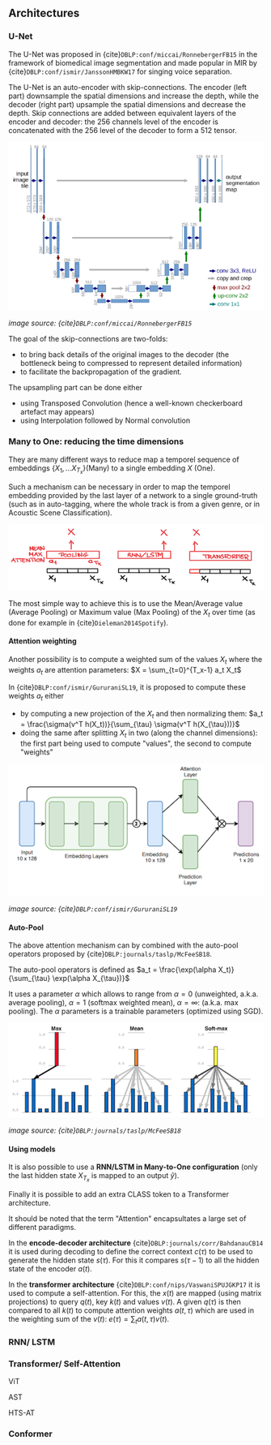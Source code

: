 ## Architectures

### U-Net

The U-Net was proposed in {cite}`DBLP:conf/miccai/RonnebergerFB15` in the framework of biomedical image segmentation and made popular in MIR by {cite}`DBLP:conf/ismir/JanssonHMBKW17` for singing voice separation.

The U-Net is an auto-encoder with skip-connections.
The encoder (left part) downsample the spatial dimensions and increase the depth, while the decoder (right part) upsample the spatial dimensions and decrease the depth.
Skip connections are added between equivalent layers of the encoder and decoder: the 256 channels level of the encoder is concatenated with the 256 level of the decoder to form a 512 tensor.

![brick_unet](/images/brick_unet.png)

*image source: {cite}`DBLP:conf/miccai/RonnebergerFB15`*

The goal of the skip-connections are two-folds:
- to bring back details of the original images to the decoder (the bottleneck being to compressed to represent detailed information)
- to facilitate the backpropagation of the gradient.

The upsampling part can be done either
- using Transposed Convolution (hence a well-known checkerboard artefact may appears)
- using Interpolation followed by Normal convolution


### Many to One: reducing the time dimensions

They are many different ways to reduce map a temporel sequence of embeddings $\{X_1, \ldots X_{T_x}\}$(Many) to a single embedding $X$ (One).

Such a mechanism can be necessary in order to map the temporel embedding provided by the last layer of a network to a single ground-truth (such as in auto-tagging, where the whole track is from a given genre, or in Acoustic Scene Classification).

![brick_pooling](/images/brick_pooling.png)


The most simple way to achieve this is to use the Mean/Average value (Average Pooling) or Maximum value (Max Pooling) of the $X_t$ over time (as done for example in {cite}`Dieleman2014Spotify`).

#### Attention weighting

Another possibility is to compute a weighted sum of the values $X_t$ where the weights $a_t$ are attention parameters:
$X = \sum_{t=0}^{T_x-1} a_t X_t$

In {cite}`DBLP:conf/ismir/GururaniSL19`, it is proposed to compute these weights $a_t$ either
- by computing a new projection of the $X_t$ and then normalizing them:
	$a_t = \frac{\sigma(v^T h(X_t))}{\sum_{\tau} \sigma(v^T h(X_{\tau}))}$
- doing the same after splitting $X_t$ in two (along the channel dimensions): the first part being used to compute "values", the second to compute "weights"

![brick_attention_instrument](/images/brick_attention_instrument.png)

*image source: {cite}`DBLP:conf/ismir/GururaniSL19`*



#### Auto-Pool
The above attention mechanism can by combined with the auto-pool operators proposed by {cite}`DBLP:journals/taslp/McFeeSB18`.

The auto-pool operators is defined as $a_t = \frac{\exp(\alpha X_t)}{\sum_{\tau} \exp(\alpha X_{\tau})}$

It uses a parameter $\alpha$ which allows to range from $\alpha=0$ (unweighted, a.k.a. average pooling), $\alpha=1$ (softmax weighted mean), $\alpha=\infty$: (a.k.a. max pooling).
The $\alpha$ parameters is a trainable parameters (optimized using SGD).

![brick_autopool](/images/brick_autopool.png)

*image source: {cite}`DBLP:journals/taslp/McFeeSB18`*


#### Using models

It is also possible to use a **RNN/LSTM in Many-to-One configuration** (only the last hidden state $X_{T_x}$ is mapped to an output $\hat{y}$).

Finally it is possible to add an extra CLASS token to a Transformer architecture.

It should be noted that the term "Attention" encapsultates a large set of different paradigms.

In the **encode-decoder architecture** {cite}`DBLP:journals/corr/BahdanauCB14` it is used during decoding to define the correct context $c(\tau)$ to be used to generate the hidden state $s(\tau)$. For this it compares $s(\tau-1)$ to all the hidden state of the encoder $a(t)$.

In the **transformer architecture** {cite}`DBLP:conf/nips/VaswaniSPUJGKP17` it is used to compute a self-attention. For this, the $x(t)$ are mapped (using matrix projections) to query $q(t)$, key $k(t)$ and values $v(t)$. A given $q(\tau)$ is then compared to all $k(t)$ to compute attention weights $a(t,\tau)$ which are used in the weighting sum of the $v(t)$:
$e(\tau) = \sum_t a(t,\tau) v(t)$.




### RNN/ LSTM

### Transformer/ Self-Attention

ViT

AST

HTS-AT

### Conformer

